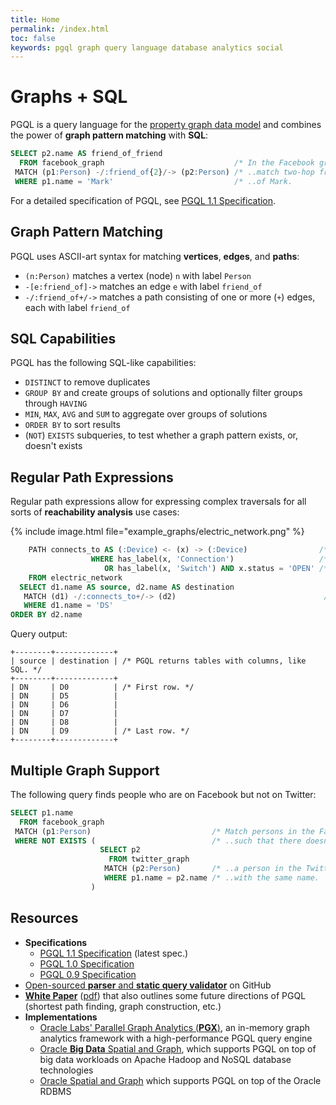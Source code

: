 ```yaml
---
title: Home
permalink: /index.html
toc: false
keywords: pgql graph query language database analytics social
---
```


Graphs + SQL
====================================

PGQL is a query language for the [property graph data model](spec/1.1/#property-graph-data-model) and combines the power of __graph pattern matching__ with __SQL__:


```sql
SELECT p2.name AS friend_of_friend
  FROM facebook_graph                             /* In the Facebook graph..   */
 MATCH (p1:Person) -/:friend_of{2}/-> (p2:Person) /* ..match two-hop friends.. */
 WHERE p1.name = 'Mark'                           /* ..of Mark.                */
```

For a detailed specification of PGQL, see [PGQL 1.1 Specification](spec/1.1/).

Graph Pattern Matching
----------------------

PGQL uses ASCII-art syntax for matching __vertices__, __edges__, and __paths__:

 * `(n:Person)` matches a vertex (node) `n` with label `Person`
 * `-[e:friend_of]->` matches an edge `e` with label `friend_of`
 * `-/:friend_of+/->` matches a path consisting of one or more (`+`) edges, each with label `friend_of`

SQL Capabilities
-------------------

PGQL has the following SQL-like capabilities:

 * `DISTINCT` to remove duplicates
 * `GROUP BY` and create groups of solutions and optionally filter groups through `HAVING`
 * `MIN`, `MAX`, `AVG` and `SUM` to aggregate over groups of solutions
 * `ORDER BY` to sort results
 * (`NOT`) `EXISTS` subqueries, to test whether a graph pattern exists, or, doesn't exists

Regular Path Expressions
------------------------

Regular path expressions allow for expressing complex traversals for all sorts of __reachability analysis__ use cases:

{% include image.html file="example_graphs/electric_network.png" %}

```sql
    PATH connects_to AS (:Device) <- (x) -> (:Device)                /* Devices are connected by two edges..                 */
                  WHERE has_label(x, 'Connection')                   /* ..and an intermediate Connection vertex..            */
                     OR has_label(x, 'Switch') AND x.status = 'OPEN' /* ..or an intermediate Switch vertex with OPEN status. */
    FROM electric_network
  SELECT d1.name AS source, d2.name AS destination
   MATCH (d1) -/:connects_to+/-> (d2)                                 /* We match the connect_to pattern one or more times.   */
   WHERE d1.name = 'DS'
ORDER BY d2.name
```

Query output:

```
+--------+-------------+
| source | destination | /* PGQL returns tables with columns, like SQL. */
+--------+-------------+
| DN     | D0          | /* First row. */
| DN     | D5          |
| DN     | D6          |
| DN     | D7          |
| DN     | D8          |
| DN     | D9          | /* Last row. */
+--------+-------------+
```

Multiple Graph Support
-----------------------
The following query finds people who are on Facebook but not on Twitter:

```sql
SELECT p1.name
  FROM facebook_graph
 MATCH (p1:Person)                           /* Match persons in the Facebook graph.. */
 WHERE NOT EXISTS (                          /* ..such that there doesn't exists..    */
                    SELECT p2
                      FROM twitter_graph
                     MATCH (p2:Person)       /* ..a person in the Twitter graph..     */
                     WHERE p1.name = p2.name /* ..with the same name.                 */
                  )
```

Resources
---------

 - __Specifications__
     - [PGQL 1.1 Specification](spec/1.1/) (latest spec.)
     - [PGQL 1.0 Specification](spec/1.0/)
     - [PGQL 0.9 Specification](https://docs.oracle.com/cd/E56133_01/1.2.1/PGQL_Specification.pdf)
 - [Open-sourced __parser__ and __static query validator__](https://github.com/oracle/pgql-lang) on GitHub
 - [__White Paper__](http://dl.acm.org/citation.cfm?id=2960421) ([pdf](http://event.cwi.nl/grades/2016/07-VanRest.pdf)) that also outlines some future directions of PGQL
   (shortest path finding, graph construction, etc.)
 - __Implementations__
     - [Oracle Labs' Parallel Graph Analytics (__PGX__)](http://www.oracle.com/technetwork/oracle-labs/parallel-graph-analytics/overview/index.html), an in-memory graph analytics framework with a high-performance PGQL query engine
     - [Oracle __Big Data__ Spatial and Graph](http://www.oracle.com/technetwork/database/database-technologies/bigdata-spatialandgraph/overview/index.html), which supports PGQL on top of big data workloads on Apache Hadoop and NoSQL database technologies
     - [Oracle Spatial and Graph](https://www.oracle.com/database/spatial/index.html) which supports PGQL on top of the Oracle RDBMS
